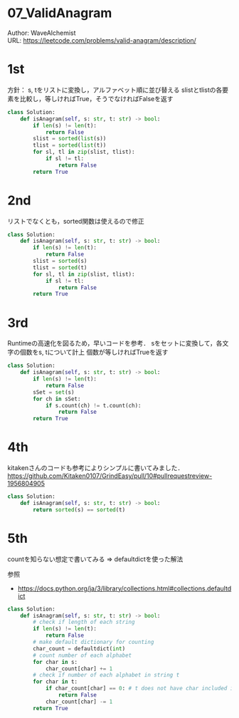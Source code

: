 # 07_ValidAnagram
Author: WaveAlchemist  
URL: https://leetcode.com/problems/valid-anagram/description/

# 1st 
方針：
s, tをリストに変換し，アルファベット順に並び替える
slistとtlistの各要素を比較し，等しければTrue，そうでなければFalseを返す
``` Python
class Solution:
    def isAnagram(self, s: str, t: str) -> bool:
        if len(s) != len(t):
            return False
        slist = sorted(list(s))
        tlist = sorted(list(t))
        for sl, tl in zip(slist, tlist):
            if sl != tl:
                return False
        return True
```

# 2nd 
リストでなくとも，sorted関数は使えるので修正
``` Python
class Solution:
    def isAnagram(self, s: str, t: str) -> bool:
        if len(s) != len(t):
            return False
        slist = sorted(s)
        tlist = sorted(t)
        for sl, tl in zip(slist, tlist):
            if sl != tl:
                return False
        return True
```

# 3rd
Runtimeの高速化を図るため，早いコードを参考．
sをセットに変換して，各文字の個数をs, tについて計上
個数が等しければTrueを返す

``` Python
class Solution:
    def isAnagram(self, s: str, t: str) -> bool:
        if len(s) != len(t):
            return False
        sSet = set(s)
        for ch in sSet:
            if s.count(ch) != t.count(ch):
                return False
        return True
```

# 4th
kitakenさんのコードも参考によりシンプルに書いてみました．
https://github.com/Kitaken0107/GrindEasy/pull/10#pullrequestreview-1956804905
``` Python
class Solution:
    def isAnagram(self, s: str, t: str) -> bool:
        return sorted(s) == sorted(t)
```

# 5th
countを知らない想定で書いてみる
⇒ defaultdictを使った解法

参照
- https://docs.python.org/ja/3/library/collections.html#collections.defaultdict

```Python
class Solution:
    def isAnagram(self, s: str, t: str) -> bool:
        # check if length of each string
        if len(s) != len(t):
            return False
        # make default dictionary for counting
        char_count = defaultdict(int)
        # count number of each alphabet
        for char in s:
            char_count[char] += 1
        # check if number of each alphabet in string t
        for char in t:
            if char_count[char] == 0: # t does not have char included in s
                return False
            char_count[char] -= 1
        return True
```